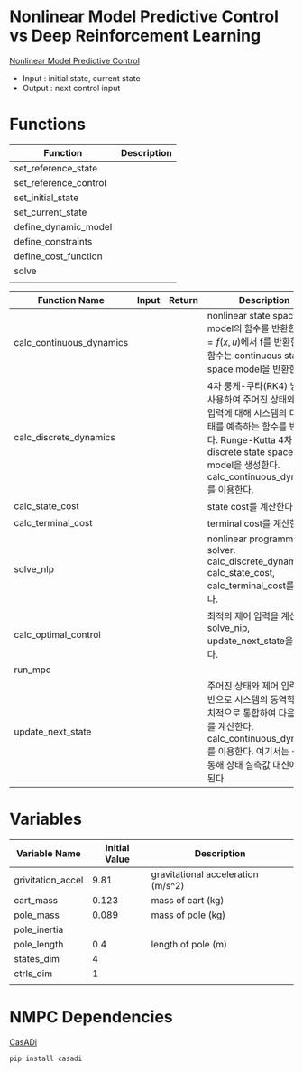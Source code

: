 # Nonlinear Model Predictive Control vs Deep Reinforcement Learning

[Nonlinear Model Predictive Control](https://wontothree.github.io/cartpole/mpc/)

- Input : initial state, current state
- Output : next control input

# Functions

|Function|Description|
|---|---|
|set_reference_state||
|set_reference_control||
|set_initial_state||
|set_current_state||
|define_dynamic_model||
|define_constraints||
|define_cost_function||
|solve||
|||

|Function Name|Input|Return|Description|
|---|---|---|---|
|calc_continuous_dynamics|||nonlinear state space model의 함수를 반환한다. $\dot{x} = f(x, u)$에서 f를 반환한다. 이 함수는 continuous state space model을 반환한다.|
|calc_discrete_dynamics|||4차 룽게-쿠타(RK4) 방법을 사용하여 주어진 상태와 제어 입력에 대해 시스템의 다음 상태를 예측하는 함수를 반환한다. Runge-Kutta 4차 방법은 discrete state space model을 생성한다. calc_continuous_dynamics를 이용한다.|
|calc_state_cost|||state cost를 계산한다.|
|calc_terminal_cost|||terminal cost를 계산한다.|
|solve_nlp|||nonlinear programming solver. calc_discrete_dynamics, calc_state_cost, calc_terminal_cost를 이용한다.|
|calc_optimal_control|||최적의 제어 입력을 계산한다. solve_nip, update_next_state을 이용한다.|
|run_mpc||||
|update_next_state|||주어진 상태와 제어 입력을 기반으로 시스템의 동역학을 수치적으로 통합하여 다음 상태를 계산한다. calc_continuous_dynamics를 이용한다. 여기서는 센서를 통해 상태 실측값 대신에 사용된다.|

# Variables

|Variable Name|Initial Value|Description|
|---|---|---|
|grivitation_accel|9.81|gravitational acceleration (m/s^2)|
|cart_mass|0.123|mass of cart (kg)|
|pole_mass|0.089|mass of pole (kg)|
|pole_inertia|||
|pole_length|0.4|length of pole (m)|
|states_dim|4||
|ctrls_dim|1||
||||

# NMPC Dependencies

[CasADi](https://web.casadi.org/)

```bash
pip install casadi
```
